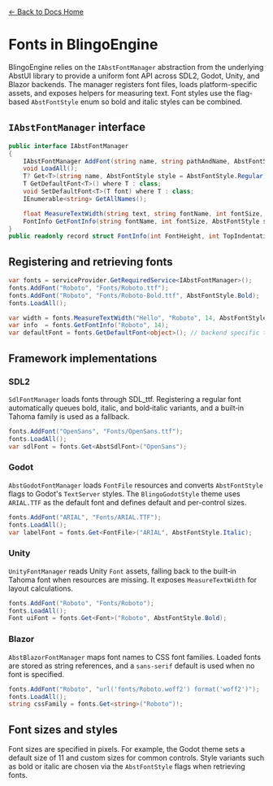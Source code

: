 [← Back to Docs Home](README.md)

# Fonts in BlingoEngine

BlingoEngine relies on the `IAbstFontManager` abstraction from the underlying AbstUI library to provide a uniform font API across SDL2, Godot, Unity, and Blazor backends. The manager registers font files, loads platform-specific assets, and exposes helpers for measuring text. Font styles use the flag-based `AbstFontStyle` enum so bold and italic styles can be combined.

## `IAbstFontManager` interface

```csharp
public interface IAbstFontManager
{
    IAbstFontManager AddFont(string name, string pathAndName, AbstFontStyle style = AbstFontStyle.Regular);
    void LoadAll();
    T? Get<T>(string name, AbstFontStyle style = AbstFontStyle.Regular) where T : class;
    T GetDefaultFont<T>() where T : class;
    void SetDefaultFont<T>(T font) where T : class;
    IEnumerable<string> GetAllNames();

    float MeasureTextWidth(string text, string fontName, int fontSize, AbstFontStyle style = AbstFontStyle.Regular);
    FontInfo GetFontInfo(string fontName, int fontSize, AbstFontStyle style = AbstFontStyle.Regular);
}
public readonly record struct FontInfo(int FontHeight, int TopIndentation);
```

## Registering and retrieving fonts

```csharp
var fonts = serviceProvider.GetRequiredService<IAbstFontManager>();
fonts.AddFont("Roboto", "Fonts/Roboto.ttf");
fonts.AddFont("Roboto", "Fonts/Roboto-Bold.ttf", AbstFontStyle.Bold);
fonts.LoadAll();

var width = fonts.MeasureTextWidth("Hello", "Roboto", 14, AbstFontStyle.Bold);
var info  = fonts.GetFontInfo("Roboto", 14);
var defaultFont = fonts.GetDefaultFont<object>(); // backend specific type
```

## Framework implementations

### SDL2
`SdlFontManager` loads fonts through SDL_ttf. Registering a regular font automatically queues bold, italic, and bold‑italic variants, and a built‑in Tahoma family is used as a fallback.

```csharp
fonts.AddFont("OpenSans", "Fonts/OpenSans.ttf");
fonts.LoadAll();
var sdlFont = fonts.Get<AbstSdlFont>("OpenSans");
```

### Godot
`AbstGodotFontManager` loads `FontFile` resources and converts `AbstFontStyle` flags to Godot's `TextServer` styles. The `BlingoGodotStyle` theme uses `ARIAL.TTF` as the default font and defines default and per-control sizes.

```csharp
fonts.AddFont("ARIAL", "Fonts/ARIAL.TTF");
fonts.LoadAll();
var labelFont = fonts.Get<FontFile>("ARIAL", AbstFontStyle.Italic);
```

### Unity
`UnityFontManager` reads Unity `Font` assets, falling back to the built‑in Tahoma font when resources are missing. It exposes `MeasureTextWidth` for layout calculations.

```csharp
fonts.AddFont("Roboto", "Fonts/Roboto");
fonts.LoadAll();
Font uiFont = fonts.Get<Font>("Roboto", AbstFontStyle.Bold);
```

### Blazor
`AbstBlazorFontManager` maps font names to CSS font families. Loaded fonts are stored as string references, and a `sans-serif` default is used when no font is specified.

```csharp
fonts.AddFont("Roboto", "url('fonts/Roboto.woff2') format('woff2')");
fonts.LoadAll();
string cssFamily = fonts.Get<string>("Roboto")!;
```

## Font sizes and styles

Font sizes are specified in pixels. For example, the Godot theme sets a default size of 11 and custom sizes for common controls. Style variants such as bold or italic are chosen via the `AbstFontStyle` flags when retrieving fonts.

